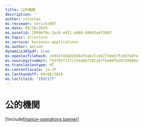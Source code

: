 ```yaml
---
title: 公的機関
description: ''
author: relnotes
ms.reviewer: sericks007
ms.date: 08/26/2019
ms.assetid: 2999bf9c-3ac8-e911-a968-000d3a4f3883
ms.topic: structure
ms.service: business-applications
ms.author: aolson
dynamics365pdf: true
ms.openlocfilehash: ce94374da026364fba6c5ce6273de67fcb87e8fe
ms.sourcegitcommit: 75d7957117cc5eabbf102167fba80fb2072d686a
ms.translationtype: HT
ms.contentlocale: ja-JP
ms.lasthandoff: 09/06/2019
ms.locfileid: "1992177"
---
```

# <a name="public-sector"></a>公的機関

[!include[finance-operations banner](../includes/finance-operations.md)]

<!--structure start-->

<!--structure end-->



